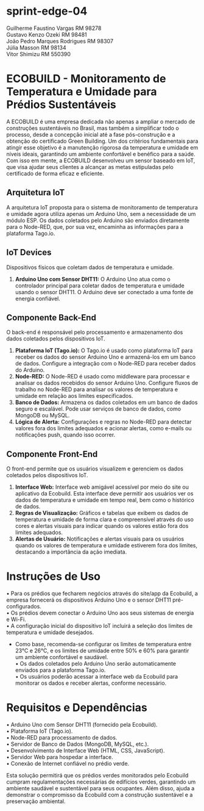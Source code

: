 # sprint-edge-04

Guilherme Faustino Vargas RM 98278  
Gustavo Kenzo Ozeki RM 98481  
João Pedro Marques Rodrigues RM 98307  
Júlia Masson RM 98134  
Vitor Shimizu RM 550390  

# ECOBUILD - Monitoramento de Temperatura e Umidade para Prédios Sustentáveis
A ECOBUILD é uma empresa dedicada não apenas a ampliar o mercado de construções sustentáveis no Brasil, mas também a simplificar todo o processo, desde a concepção inicial até a fase pós-construção e a obtenção do certificado Green Building. Um dos critérios fundamentais para atingir esse objetivo é a manutenção rigorosa da temperatura e umidade em níveis ideais, garantindo um ambiente confortável e benéfico para a saúde. Com isso em mente, a ECOBUILD desenvolveu um sensor baseado em IoT, que visa ajudar seus clientes a alcançar as metas estipuladas pelo certificado de forma eficaz e eficiente.

## Arquitetura IoT
A arquitetura IoT proposta para o sistema de monitoramento de temperatura e umidade agora utiliza apenas um Arduino Uno, sem a necessidade de um módulo ESP. Os dados coletados pelo Arduino são enviados diretamente para o Node-RED, que, por sua vez, encaminha as informações para a plataforma Tago.io.

## IoT Devices
Dispositivos físicos que coletam dados de temperatura e umidade.

1. **Arduino Uno com Sensor DHT11:** O Arduino Uno atua como o controlador principal para coletar dados de temperatura e umidade usando o sensor DHT11. O Arduino deve ser conectado a uma fonte de energia confiável.

## Componente Back-End
O back-end é responsável pelo processamento e armazenamento dos dados coletados pelos dispositivos IoT.

1. **Plataforma IoT (Tago.io):** O Tago.io é usado como plataforma IoT para receber os dados do sensor Arduino Uno e armazená-los em um banco de dados. Configure a integração com o Node-RED para receber dados do Arduino.  
2. **Node-RED:** O Node-RED é usado como middleware para processar e analisar os dados recebidos do sensor Arduino Uno. Configure fluxos de trabalho no Node-RED para analisar os valores de temperatura e umidade em relação aos limites especificados.  
3. **Banco de Dados:** Armazena os dados coletados em um banco de dados seguro e escalável. Pode usar serviços de banco de dados, como MongoDB ou MySQL.  
4. **Lógica de Alerta:** Configurações e regras no Node-RED para detectar valores fora dos limites adequados e acionar alertas, como e-mails ou notificações push, quando isso ocorrer.

## Componente Front-End
O front-end permite que os usuários visualizem e gerenciem os dados coletados pelos dispositivos IoT.

1. **Interface Web:** Interface web amigável acessível por meio do site ou aplicativo da Ecobuild. Esta interface deve permitir aos usuários ver os dados de temperatura e umidade em tempo real, bem como o histórico de dados.
2. **Regras de Visualização:** Gráficos e tabelas que exibem os dados de temperatura e umidade de forma clara e compreensível através do uso cores e alertas visuais para indicar quando os valores estão fora dos limites adequados.
3. **Alertas de Usuário:** Notificações e alertas visuais para os usuários quando os valores de temperatura e umidade estiverem fora dos limites, destacando a importância da ação imediata.

# Instruções de Uso
• Para os prédios que fecharem negócios através do site/app da Ecobuild, a empresa fornecerá os dispositivos Arduino Uno e o sensor DHT11 pré-configurados.  
• Os prédios devem conectar o Arduino Uno aos seus sistemas de energia e Wi-Fi.  
• A configuração inicial do dispositivo IoT incluirá a seleção dos limites de temperatura e umidade desejados.  
  - Como base, recomenda-se configurar os limites de temperatura entre 23°C e 26°C, e os limites de umidade entre 50% e 60% para garantir um ambiente confortável e saudável.  
• Os dados coletados pelo Arduino Uno serão automaticamente enviados para a plataforma Tago.io.  
• Os usuários poderão acessar a interface web da Ecobuild para monitorar os dados e receber alertas, conforme necessário.  

# Requisitos e Dependências
• Arduino Uno com Sensor DHT11 (fornecido pela Ecobuild).  
• Plataforma IoT (Tago.io).  
• Node-RED para processamento de dados.  
• Servidor de Banco de Dados (MongoDB, MySQL, etc.).  
• Desenvolvimento de Interface Web (HTML, CSS, JavaScript).  
• Servidor Web para hospedar a interface.  
• Conexão de Internet confiável no prédio verde.  

Esta solução permitirá que os prédios verdes monitorados pelo Ecobuild cumpram regulamentações necessárias de edifícios verdes, garantindo um ambiente saudável e sustentável para seus ocupantes. Além disso, ajuda a demonstrar o compromisso da Ecobuild com a construção sustentável e a preservação ambiental.
